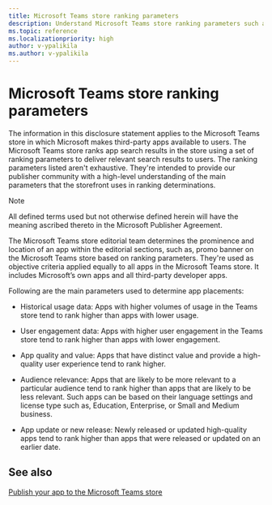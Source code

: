 ```yaml
---
title: Microsoft Teams store ranking parameters
description: Understand Microsoft Teams store ranking parameters such as, historical usage and user engagement data. Other parameters include app quality and values, audience relevance, and app update.
ms.topic: reference
ms.localizationpriority: high
author: v-ypalikila
ms.author: v-ypalikila
---
```

# Microsoft Teams store ranking parameters

The information in this disclosure statement applies to the Microsoft Teams store in which Microsoft makes third-party apps available to users. The Microsoft Teams store ranks app search results in the store using a set of ranking parameters to deliver relevant search results to users. The ranking parameters listed aren't exhaustive. They're intended to provide our publisher community with a high-level understanding of the main parameters that the storefront uses in ranking determinations.

> [!NOTE]
> All defined terms used but not otherwise defined herein will have the meaning ascribed thereto in the Microsoft Publisher Agreement.

The Microsoft Teams store editorial team determines the prominence and location of an app within the editorial sections, such as, promo banner on the Microsoft Teams store based on ranking parameters. They're used as objective criteria applied equally to all apps in the Microsoft Teams store. It includes Microsoft’s own apps and all third-party developer apps.

Following are the main parameters used to determine app placements:

* Historical usage data: Apps with higher volumes of usage in the Teams store tend to rank higher than apps with lower usage.

* User engagement data: Apps with higher user engagement in the Teams store tend to rank higher than apps with lower engagement.

* App quality and value:  Apps that have distinct value and provide a high-quality user experience tend to rank higher.

* Audience relevance: Apps that are likely to be more relevant to a particular audience tend to rank higher than apps that are likely to be less relevant. Such apps can be based on their language settings and license type such as, Education, Enterprise, or Small and Medium business.

* App update or new release: Newly released or updated high-quality apps tend to rank higher than apps that were released or updated on an earlier date.

## See also

[Publish your app to the Microsoft Teams store](../publish.md)
